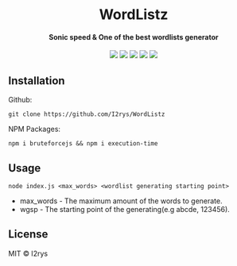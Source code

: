<h1 align="center">WordListz</h1>
<h4 align="center">Sonic speed & One of the best wordlists generator</h4>
<p align="center">
	<a href="https://github.com/I2rys/WordListz/blob/main/LICENSE"><img src="https://img.shields.io/github/license/I2rys/WordListz?style=flat-square"></img></a>
	<a href="https://github.com/I2rys/WordListz"><img src="https://bettercodehub.com/edge/badge/I2rys/WordListz?branch=main"></a>
	<a href="https://github.com/I2rys/WordListz/issues"><img src="https://img.shields.io/github/issues/I2rys/WordListz.svg"></img></a>
	<a href="https://github.com/I2rys/WordListz"><img src="https://img.shields.io/badge/version-1.0.0-orange"></img></a>
	<a href="https://nodejs.org/"><img src="https://img.shields.io/badge/-Nodejs-green?style=flat-square&logo=Node.js"></img></a>
</p>


## Installation
Github:

    git clone https://github.com/I2rys/WordListz

NPM Packages:

    npm i bruteforcejs && npm i execution-time
    
## Usage

    node index.js <max_words> <wordlist generating starting point>

 - max_words - The maximum amount of the words to generate.
 - wgsp - The starting point of the generating(e.g abcde, 123456).

## License
MIT © I2rys
